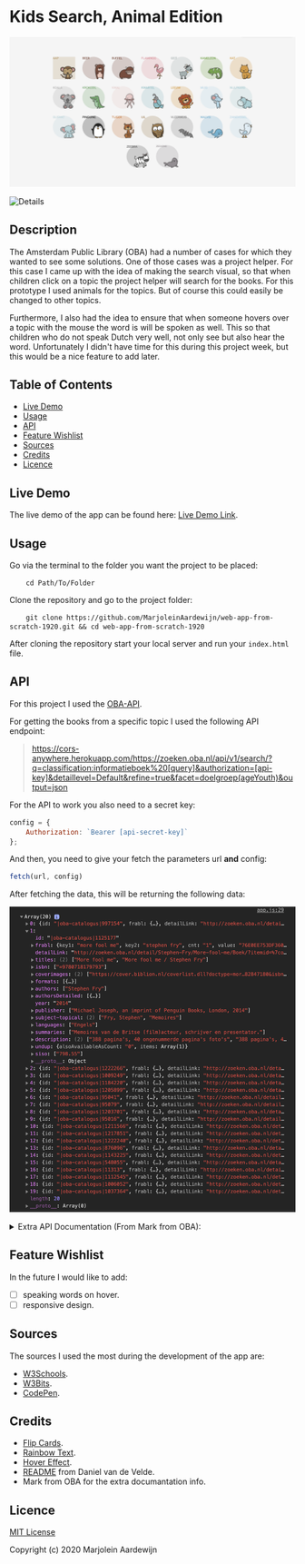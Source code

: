# Kids Search, Animal Edition

![Overview](https://github.com/MarjoleinAardewijn/project-1-1920/blob/readme/images/overview-v2.png "Overview")

![Details](https://github.com/MarjoleinAardewijn/project-1-1920/blob/master/images/details.png "Details")

## Description

The Amsterdam Public Library (OBA) had a number of cases for which they wanted to see some solutions.
One of those cases was a project helper. For this case I came up with the idea of making the search visual, 
so that when children click on a topic the project helper will search for the books. For this prototype I 
used animals for the topics. But of course this could easily be changed to other topics.

Furthermore, I also had the idea to ensure that when someone hovers over a topic with the
mouse the word is will be spoken as well. This so that children who do not speak Dutch very well,
not only see but also hear the word. Unfortunately I didn't have time for this during this project week, 
but this would be a nice feature to add later.

## Table of Contents

* [Live Demo](#Live-demo)
* [Usage](#Usage)
* [API](#Api)
* [Feature Wishlist](#Feature-Wishlist)
* [Sources](#Sources)
* [Credits](#Credits)
* [Licence](#Licence)

## Live Demo

The live demo of the app can be found here:
[Live Demo Link](https://marjoleinaardewijn.github.io/project-1-1920/).

## Usage

Go via the terminal to the folder you want the project to be placed:

```
    cd Path/To/Folder
```

Clone the repository and go to the project folder:

```
    git clone https://github.com/MarjoleinAardewijn/web-app-from-scratch-1920.git && cd web-app-from-scratch-1920
```

After cloning the repository start your local server and run your `index.html` file.

## API

For this project I used the [OBA-API](https://zoeken.oba.nl/api/v1/).

For getting the books from a specific topic I used the following API endpoint:

> https://cors-anywhere.herokuapp.com/https://zoeken.oba.nl/api/v1/search/?q=classification:informatieboek%20[query]&authorization=[api-key]&detaillevel=Default&refine=true&facet=doelgroep(ageYouth)&output=json

For the API to work you also need to a secret key:

```javascript
config = {
    Authorization: `Bearer [api-secret-key]`
};
```

And then, you need to give your fetch the parameters url **and** config:

```javascript
fetch(url, config)
```

After fetching the data, this will be returning the following data:

![JSON Data](https://github.com/MarjoleinAardewijn/project-1-1920/blob/master/images/json-data.png "JSON Data")

<details>
<summary>Extra API Documentation (From Mark from OBA):</summary>

Documentation [OBA-API](https://zoeken.oba.nl/api/v1/).

The facet description on the help page is how it works in a standard installation. The facets have been adjusted for the OBA, so they must also be used specifically in this way.

You can request which facets are available for each query by specifying the `& refine = true` parameter in the / search:

```
https://zoeken.oba.nl/api/v1/search/?q=boek&authorization=[api-key]&refine=true
```

By default no refine is done on the API search, because that is a bit faster and it is not always used. With `refine=true` on the url you see an extra piece in the output:

```html
<facets>
    ...  
    <facet id="Type">
        <value count="422426" id="book" />
        <value count="2059" id="dvdvideo" />
        <value count="2186" id="movie" />
        <value count="3678" id="largetype" />
    </facet>
    ...
</facets>
```

This means if you only want books, you have to use this query:

```
https://zoeken.oba.nl/api/v1/search/?q=boek&authorization=[api-key]&facet=type(book)
```

If you also do things specifically for youth, you can piggyback on some of the functionality that we have created for OBAJunior, namely an index on a special youth classification that is in the catalog.

You can see which values are in that index via the API:

```
https://zoeken.oba.nl/api/v1/index/classification/?authorization=[api-key]
```

So this is not a facet, but a search. You can do this search as follows:

```
https://zoeken.oba.nl/api/v1/search/?q=classification:prentenboek&authorization=[api-key]
```

You can also combine this with another search term, eg. `q=classification:picturebook%20tiger`. A space is equivalent to an `AND`, so with this search you will find all picture books with the word tiger in the title/description/etc.

It is also possible to request facet totals without a search term, for example for the topic animals:
[https://zoeken.oba.nl/?q=special%3Aall&dim=Topic(Dieren)/](https://zoeken.oba.nl/?q=special%3Aall&dim=Topic(Dieren)/)

</details>

## Feature Wishlist

In the future I would like to add:

- [ ] speaking words on hover.
- [ ] responsive design.

## Sources

The sources I used the most during the development of the app are:
- [W3Schools](https://www.w3schools.com/).
- [W3Bits](https://w3bits.com/).
- [CodePen](https://codepen.io/).

## Credits

- [Flip Cards](https://www.w3schools.com/howto/howto_css_flip_card.asp).
- [Rainbow Text](https://w3bits.com/rainbow-text/).
- [Hover Effect](https://codepen.io/stoic25/pen/xwVZyo).
- [README](https://github.com/DanielvandeVelde/functional-programming) from Daniel van de Velde.
- Mark from OBA for the extra documantation info.


## Licence

[MIT License](https://github.com/MarjoleinAardewijn/project-1-1920/blob/master/LICENSE.txt) 

Copyright (c) 2020 Marjolein Aardewijn
